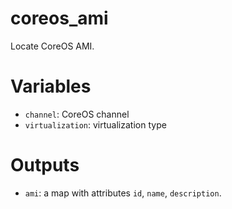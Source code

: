 # coreos_ami

Locate CoreOS AMI.

# Variables

* `channel`: CoreOS channel
* `virtualization`: virtualization type

# Outputs

* `ami`: a map with attributes `id`, `name`, `description`.
